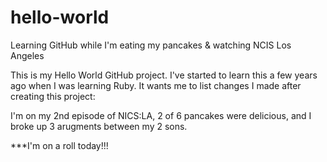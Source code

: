 # hello-world
Learning GitHub while I'm eating my pancakes &amp; watching NCIS Los Angeles

This is my Hello World GitHub project.  I've started to learn this a few years ago when I was learning Ruby.
It wants me to list changes I made after creating this project:

I'm on my 2nd episode of NICS:LA, 2 of 6 pancakes were delicious, and I broke up 3 arugments between my 2 sons.  

***I'm on a roll today!!!

